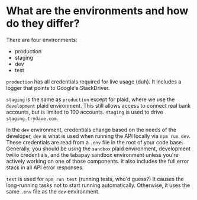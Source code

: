 # What are the environments and how do they differ?


There are four environments:
- production
- staging
- dev
- test


`production` has all credentials required for live usage (duh). It includes a logger that points to Google's StackDriver.


`staging` is the same as `production` except for plaid, where we use the `development` plaid environment. This still allows access to connect real bank accounts, but is limited to 100 accounts. `staging` is used to drive `staging.trydave.com`.


In the `dev` environment, credentials change based on the needs of the developer, `dev` is what is used when running the API locally via `npm run dev`. These credentials are read from a `.env` file in the root of your code base. Generally, you should be using the `sandbox` plaid environment, development twilio credentials, and the tabapay sandbox environment unless you're actively working on one of those components. It also includes the full error stack in all API error responses.


`test` is used for `npm run test` (running tests, who'd guess?) It causes the long-running tasks not to start running automatically. Otherwise, it uses the same `.env` file as the `dev` environment.
